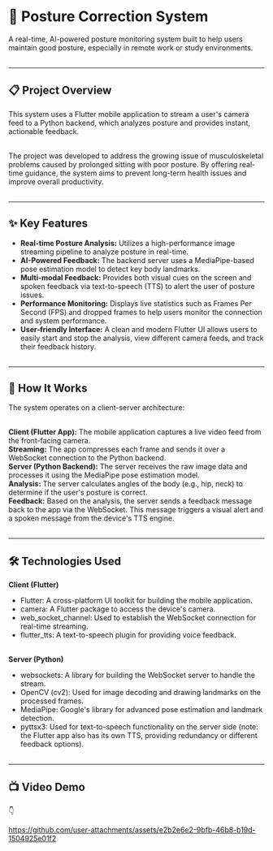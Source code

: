 <h1>🧘 Posture Correction System</h1>

A real-time, AI-powered posture monitoring system built to help users maintain good posture, especially in remote work or study environments.<br><br>

---

<h2>📋 Project Overview</h2>

This system uses a Flutter mobile application to stream a user's camera feed to a Python backend, which analyzes posture and provides instant, actionable feedback.<br><br>

The project was developed to address the growing issue of musculoskeletal problems caused by prolonged sitting with poor posture. By offering real-time guidance, the system aims to prevent long-term health issues and improve overall productivity.<br><br>

---

<h2>✨ Key Features</h2>

- <b>Real-time Posture Analysis:</b> Utilizes a high-performance image streaming pipeline to analyze posture in real-time.<br>
- <b>AI-Powered Feedback:</b> The backend server uses a MediaPipe-based pose estimation model to detect key body landmarks.<br>
- <b>Multi-modal Feedback:</b> Provides both visual cues on the screen and spoken feedback via text-to-speech (TTS) to alert the user of posture issues.<br>
- <b>Performance Monitoring:</b> Displays live statistics such as Frames Per Second (FPS) and dropped frames to help users monitor the connection and system performance.<br>
- <b>User-friendly Interface:</b> A clean and modern Flutter UI allows users to easily start and stop the analysis, view different camera feeds, and track their feedback history.<br><br>

---

<h2>🚀 How It Works</h2>

The system operates on a client-server architecture:<br><br>

<b>Client (Flutter App):</b> The mobile application captures a live video feed from the front-facing camera.<br>
<b>Streaming:</b> The app compresses each frame and sends it over a WebSocket connection to the Python backend.<br>
<b>Server (Python Backend):</b> The server receives the raw image data and processes it using the MediaPipe pose estimation model.<br>
<b>Analysis:</b> The server calculates angles of the body (e.g., hip, neck) to determine if the user's posture is correct.<br>
<b>Feedback:</b> Based on the analysis, the server sends a feedback message back to the app via the WebSocket. This message triggers a visual alert and a spoken message from the device's TTS engine.<br><br>

---

<h2>🛠️ Technologies Used</h2>

<b>Client (Flutter)</b><br>

- Flutter: A cross-platform UI toolkit for building the mobile application.<br>
- camera: A Flutter package to access the device's camera.<br>
- web_socket_channel: Used to establish the WebSocket connection for real-time streaming.<br>
- flutter_tts: A text-to-speech plugin for providing voice feedback.<br><br>

<b>Server (Python)</b><br>

- websockets: A library for building the WebSocket server to handle the stream.<br>
- OpenCV (cv2): Used for image decoding and drawing landmarks on the processed frames.<br>
- MediaPipe: Google's library for advanced pose estimation and landmark detection.<br>
- pyttsx3: Used for text-to-speech functionality on the server side (note: the Flutter app also has its own TTS, providing redundancy or different feedback options).<br><br>

---

<h2>📺 Video Demo</h2>

👇 

https://github.com/user-attachments/assets/e2b2e6e2-9bfb-46b8-b19d-1504925e01f2

